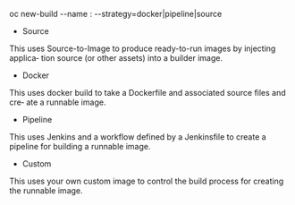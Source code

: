 oc new-build --name <build-name> <imagestream>:<github-src> --strategy=docker|pipeline|source

- Source

This uses Source-to-Image to produce ready-to-run images by injecting applica‐
tion source (or other assets) into a builder image.

- Docker

This uses docker build to take a Dockerfile and associated source files and cre‐
ate a runnable image.

- Pipeline

This uses Jenkins and a workflow defined by a Jenkinsfile to create a pipeline
for building a runnable image.

- Custom

This uses your own custom image to control the build process for creating the
runnable image.
